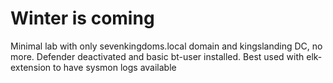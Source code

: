 # Winter is coming

Minimal lab with only sevenkingdoms.local domain and kingslanding DC, no more. Defender deactivated and basic bt-user installed. Best used with elk-extension to have sysmon logs available
